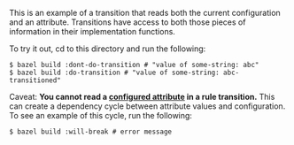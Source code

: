 This is an example of a transition that reads both the current configuration and
an attribute. Transitions have access to both those pieces of information in their
implementation functions.

To try it out, cd to this directory and run the following:
```
$ bazel build :dont-do-transition # "value of some-string: abc"
$ bazel build :do-transition # "value of some-string: abc-transitioned"
```

Caveat: <b>You cannot read a
[configured attribute](https://docs.bazel.build/versions/master/configurable-attributes.html)
in a rule transition.</b> This can create a dependency cycle between attribute
values and configuration. To see an example of this cycle, run the following:
```
$ bazel build :will-break # error message
```

